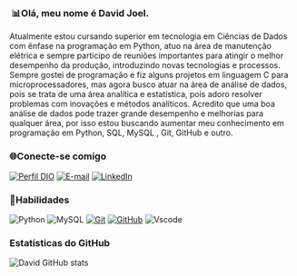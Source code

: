 ###   📊Olá, meu nome é David Joel.

Atualmente estou cursando superior em tecnologia em Ciências de Dados com ênfase na programação em Python, atuo na área de manutenção elétrica e sempre participo de reuniões importantes para atingir o melhor desempenho da produção, introduzindo novas tecnologias e processos. Sempre gostei de programação e fiz alguns projetos em linguagem C para microprocessadores, mas agora busco atuar na área de análise de dados, pois se trata de uma área analítica e estatística, pois adoro resolver problemas com inovações e métodos analíticos. Acredito que uma boa análise de dados pode trazer grande desempenho e melhorias para qualquer área, por isso estou buscando aumentar meu conhecimento em programação em Python, SQL, MySQL , Git, GitHub e outro.  


###  🌐Conecte-se comigo

[![Perfil DIO](https://img.shields.io/badge/-Meu%20Perfil%20na%20DIO-30A3DC?style=for-the-badge)](https://https://www.dio.me/users/davideletric)
[![E-mail](https://img.shields.io/badge/-Email-000?style=for-the-badge&logo=microsoft-outlook&logoColor=E94D5F)](mailto:davideletric@live.com)
[![LinkedIn](https://img.shields.io/badge/-LinkedIn-000?style=for-the-badge&logo=linkedin&logoColor=30A3DC)](https://www.linkedin.com/in/david-joel-383aa57b/)

### 🌟Habilidades

![Python](https://img.shields.io/badge/python-3670A0?style=for-the-badge&logo=python&logoColor=ffdd54)
![MySQL](https://img.shields.io/badge/MySQL-00000F?style=for-the-badge&logo=mysql&logoColor=white)
[![Git](https://img.shields.io/badge/Git-000?style=for-the-badge&logo=git&logoColor=E94D5F)](https://git-scm.com/doc)
[![GitHub](https://img.shields.io/badge/GitHub-000?style=for-the-badge&logo=github&logoColor=30A3DC)](https://docs.github.com/)
![Vscode](https://img.shields.io/badge/Vscode-007ACC?style=for-the-badge&logo=visual-studio-code&logoColor=white)

### Estatísticas do GitHub
![David  GitHub stats](https://github-readme-stats.vercel.app/api?username=David-Joel-92&theme=tokyonight&show_icons=true)

